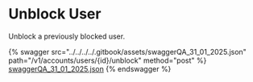# Unblock User

Unblock a previously blocked user.

{% swagger src="../../../../.gitbook/assets/swaggerQA_31_01_2025.json" path="/v1/accounts/users/{id}/unblock" method="post" %}
[swaggerQA_31_01_2025.json](../../../../.gitbook/assets/swaggerQA_31_01_2025.json)
{% endswagger %}

